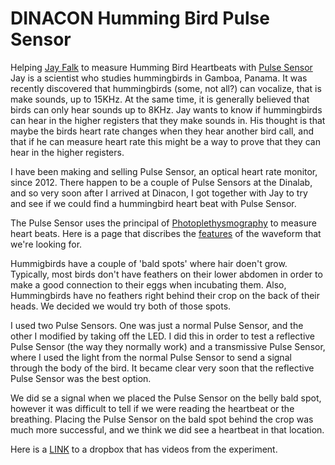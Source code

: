 # DINACON Humming Bird Pulse Sensor

Helping [Jay Falk](https://www.birdmorph.com/) to measure Humming Bird Heartbeats with [Pulse Sensor](www.pulsesensor.com)
Jay is a scientist who studies hummingbirds in Gamboa, Panama. It was recently discovered that hummingbirds (some, not all?) can vocalize, that is make sounds, up to 15KHz. At the same time, it is generally believed that birds can only hear sounds up to 8KHz. Jay wants to know if hummingbirds can hear in the higher registers that they make sounds in. His thought is that maybe the birds heart rate changes when they hear another bird call, and that if he can measure heart rate this might be a way to prove that they can hear in the higher registers.

I have been making and selling Pulse Sensor, an optical heart rate monitor, since 2012. There happen to be a couple of Pulse Sensors at the Dinalab, and so very soon after I arrived at Dinacon, I got together with Jay to try and see if we could find a hummingbird heart beat with Pulse Sensor. 

The Pulse Sensor uses the principal of [Photoplethysmography](https://en.wikipedia.org/wiki/Photoplethysmogram) to measure heart beats. Here is a page that discribes the [features](https://www.researchgate.net/figure/A-typical-waveform-of-the-PPG-and-its-characteristic-parameters-whereas-the-amplitude-of_fig9_230587653) of the waveform that we're looking for.

Hummigbirds have a couple of 'bald spots' where hair doen't grow. Typically, most birds don't have feathers on their lower abdomen in order to make a good connection to their eggs when incubating them. Also, Hummingbirds have no feathers right behind their crop on the back of their heads. We decided we would try both of those spots.

I used two Pulse Sensors. One was just a normal Pulse Sensor, and the other I modified by taking off the LED. I did this in order to test a reflective Pulse Sensor (the way they normally work) and a transmissive Pulse Sensor, where I used the light from the normal Pulse Sensor to send a signal through the body of the bird. It became clear very soon that the reflective Pulse Sensor was the best option.

We did se a signal when we placed the Pulse Sensor on the belly bald spot, however it was difficult to tell if we were reading the heartbeat or the breathing. Placing the Pulse Sensor on the bald spot behind the crop was much more successful, and we think we did see a heartbeat in that location.

Here is a [LINK](https://www.dropbox.com/sh/dgatqx7pgcjl1rp/AABGw35ZrMt65FjiA4dyHX-6a?dl=0) to a dropbox that has videos from the experiment.
